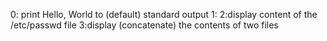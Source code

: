 0: print Hello, World to (default) standard output
1:
2:display content of the /etc/passwd file
3:display (concatenate) the contents of two files
